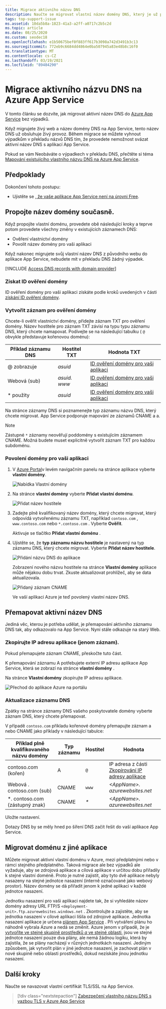 ```yaml
---
title: Migrace aktivního názvu DNS
description: Naučte se migrovat vlastní název domény DNS, který je už přiřazený k živému webu, abyste Azure App Service bez výpadků.
tags: top-support-issue
ms.assetid: 10da5b8a-1823-41a3-a2ff-a0717c2b5c2d
ms.topic: article
ms.date: 08/25/2020
ms.custom: seodec18
ms.openlocfilehash: e1b50675bef0f883ff617b3098a742d3491b3c13
ms.sourcegitcommit: 772eb9c6684dd4864e0ba507945a83e48b8c16f0
ms.translationtype: MT
ms.contentlocale: cs-CZ
ms.lasthandoff: 03/19/2021
ms.locfileid: "89484290"
---
```

# <a name="migrate-an-active-dns-name-to-azure-app-service"></a>Migrace aktivního názvu DNS na Azure App Service

V tomto článku se dozvíte, jak migrovat aktivní název DNS do [Azure App Service](../app-service/overview.md) bez výpadků.

Když migrujete živý web a název domény DNS na App Service, tento název DNS už obsluhuje živý provoz. Během migrace se můžete vyhnout výpadkům v překladu názvů DNS tím, že provedete nemožnost svázat aktivní název DNS s aplikací App Service.

Pokud se vám Neobáváte o výpadkech v překladu DNS, přečtěte si téma [Mapování existujícího vlastního názvu DNS na Azure App Service](app-service-web-tutorial-custom-domain.md).

## <a name="prerequisites"></a>Předpoklady

Dokončení tohoto postupu:

- Ujistěte se [, že vaše aplikace App Service není na úrovni Free](app-service-web-tutorial-custom-domain.md#checkpricing).

## <a name="bind-the-domain-name-preemptively"></a>Propojte název domény současně.

Když propojíte vlastní doménu, provedete obě následující kroky a teprve potom provedete všechny změny v existujících záznamech DNS:

- Ověření vlastnictví domény
- Povolit název domény pro vaši aplikaci

Když nakonec migrujete svůj vlastní název DNS z původního webu do aplikace App Service, nebudete mít v překladu DNS žádný výpadek.

[!INCLUDE [Access DNS records with domain provider](../../includes/app-service-web-access-dns-records.md)]

### <a name="get-domain-verification-id"></a>Získat ID ověření domény

ID ověření domény pro vaši aplikaci získáte podle kroků uvedených v části [získání ID ověření domény](app-service-web-tutorial-custom-domain.md#get-a-domain-verification-id).

### <a name="create-domain-verification-record"></a>Vytvořit záznam pro ověření domény

Chcete-li ověřit vlastnictví domény, přidejte záznam TXT pro ověření domény. Název hostitele pro záznam TXT závisí na typu typu záznamu DNS, který chcete namapovat. Podívejte se na následující tabulku ( `@` obvykle představuje kořenovou doménu):

| Příklad záznamu DNS | Hostitel TXT | Hodnota TXT |
| - | - | - |
| \@ zobrazuje | _asuid_ | [ID ověření domény pro vaši aplikaci](app-service-web-tutorial-custom-domain.md#get-a-domain-verification-id) |
| Webová (sub) | _asuid. www_ | [ID ověření domény pro vaši aplikaci](app-service-web-tutorial-custom-domain.md#get-a-domain-verification-id) |
| \* použity | _asuid_ | [ID ověření domény pro vaši aplikaci](app-service-web-tutorial-custom-domain.md#get-a-domain-verification-id) |

Na stránce záznamy DNS si poznamenejte typ záznamu názvu DNS, který chcete migrovat. App Service podporuje mapování ze záznamů CNAME a a.

> [!NOTE]
> Zástupné `*` záznamy neověřují poddomény s existujícím záznamem CNAME. Možná budete muset explicitně vytvořit záznam TXT pro každou subdoménu.

### <a name="enable-the-domain-for-your-app"></a>Povolení domény pro vaši aplikaci

1. V [Azure Portal](https://portal.azure.com)v levém navigačním panelu na stránce aplikace vyberte **vlastní domény**. 

    ![Nabídka Vlastní domény](./media/app-service-web-tutorial-custom-domain/custom-domain-menu.png)

1. Na stránce **vlastní domény** vyberte **Přidat vlastní doménu**.

    ![Přidat název hostitele](./media/app-service-web-tutorial-custom-domain/add-host-name-cname.png)

1. Zadejte plně kvalifikovaný název domény, který chcete migrovat, který odpovídá vytvořenému záznamu TXT, například `contoso.com` , `www.contoso.com` nebo `*.contoso.com` . Vyberte **Ověřit**.

    Aktivuje se tlačítko **Přidat vlastní doménu** . 

1. Ujistěte se, že **typ záznamu názvu hostitele** je nastavený na typ záznamu DNS, který chcete migrovat. Vyberte **Přidat název hostitele**.

    ![Přidání názvu DNS do aplikace](./media/app-service-web-tutorial-custom-domain/validate-domain-name-cname.png)

    Zobrazení nového názvu hostitele na stránce **Vlastní domény** aplikace může nějakou dobu trvat. Zkuste aktualizovat prohlížeč, aby se data aktualizovala.

    ![Přidaný záznam CNAME](./media/app-service-web-tutorial-custom-domain/cname-record-added.png)

    Ve vaší aplikaci Azure je teď povolený vlastní název DNS. 

## <a name="remap-the-active-dns-name"></a>Přemapovat aktivní název DNS

Jediná věc, kterou je potřeba udělat, je přemapování aktivního záznamu DNS tak, aby odkazovalo na App Service. Nyní stále odkazuje na starý Web.

<a name="info"></a>

### <a name="copy-the-apps-ip-address-a-record-only"></a>Zkopírujte IP adresu aplikace (jenom záznam).

Pokud přemapujete záznam CNAME, přeskočte tuto část. 

K přemapování záznamu A potřebujete externí IP adresu aplikace App Service, která se zobrazí na stránce **vlastní domény** .

Na stránce **Vlastní domény** zkopírujte IP adresu aplikace.

![Přechod do aplikace Azure na portálu](./media/app-service-web-tutorial-custom-domain/mapping-information.png)

### <a name="update-the-dns-record"></a>Aktualizace záznamu DNS

Zpátky na stránce záznamy DNS vašeho poskytovatele domény vyberte záznam DNS, který chcete přemapovat.

V případě `contoso.com` příkladu kořenové domény přemapujte záznam a nebo CNAME jako příklady v následující tabulce: 

| Příklad plně kvalifikovaného názvu domény | Typ záznamu | Hostitel | Hodnota |
| - | - | - | - |
| contoso.com (kořen) | A | `@` | IP adresa z části [Zkopírování IP adresy aplikace](#info) |
| Webová \. contoso.com (sub) | CNAME | `www` | _&lt;AppName>. azurewebsites.net_ |
| \*. contoso.com (zástupný znak) | CNAME | _\*_ | _&lt;AppName>. azurewebsites.net_ |

Uložte nastavení.

Dotazy DNS by se měly hned po šíření DNS začít řešit do vaší aplikace App Service.

## <a name="migrate-domain-from-another-app"></a>Migrovat doménu z jiné aplikace

Můžete migrovat aktivní vlastní doménu v Azure, mezi předplatnými nebo v rámci stejného předplatného. Taková migrace ale bez výpadků ale vyžaduje, aby se zdrojová aplikace a cílová aplikace v určitou dobu přiřadily k stejné vlastní doméně. Proto je nutné zajistit, aby tyto dvě aplikace nebyly nasazeny na stejné jednotce nasazení (interně označované jako webový prostor). Název domény se dá přiřadit jenom k jedné aplikaci v každé jednotce nasazení.

Jednotku nasazení pro vaši aplikaci najdete tak, že si vyhledáte název domény adresy URL FTP/S `<deployment-unit>.ftp.azurewebsites.windows.net` . Zkontrolujte a zajistěte, aby se jednotka nasazení v cílové aplikaci lišila od zdrojové aplikace. Jednotka nasazení aplikace je určena [plánem App Service](overview-hosting-plans.md) . Při vytváření plánu ho náhodně vybrala Azure a nedá se změnit. Azure jenom v případě, že je [vytvoříte ve stejné skupině prostředků *a* ve stejné oblasti](app-service-plan-manage.md#create-an-app-service-plan), jsou ve stejné jednotce nasazení pouze dva plány, ale nemá žádnou logiku, která by zajistila, že se plány nacházejí v různých jednotkách nasazení. Jediným způsobem, jak vytvořit plán v jiné jednotce nasazení, je zachovat plán v nové skupině nebo oblasti prostředků, dokud nezískáte jinou jednotku nasazení.

## <a name="next-steps"></a>Další kroky

Naučte se navazovat vlastní certifikát TLS/SSL na App Service.

> [!div class="nextstepaction"]
> [Zabezpečení vlastního názvu DNS s vazbou TLS v Azure App Service](configure-ssl-bindings.md)

